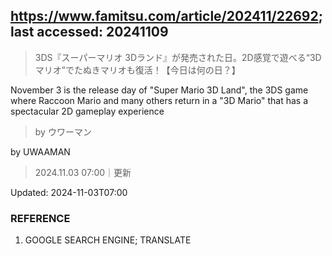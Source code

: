 ## https://www.famitsu.com/article/202411/22692; last accessed: 20241109

> 3DS『スーパーマリオ 3Dランド』が発売された日。2D感覚で遊べる“3Dマリオ”でたぬきマリオも復活！【今日は何の日？】

November 3 is the release day of "Super Mario 3D Land", the 3DS game where Raccoon Mario and many others return in a "3D Mario" that has a spectacular 2D gameplay experience

> by ウワーマン

by UWAAMAN

> 2024.11.03 07:00｜更新

Updated: 2024-11-03T07:00 

### REFERENCE

1) GOOGLE SEARCH ENGINE; TRANSLATE
